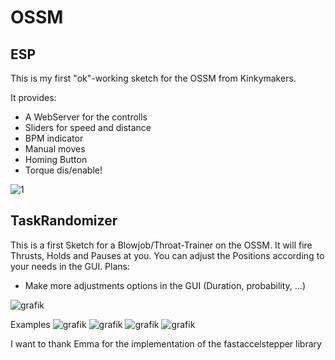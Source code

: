 # OSSM

## ESP

This is my first "ok"-working sketch for the OSSM from Kinkymakers.

It provides:
- A WebServer for the controlls
- Sliders for speed and distance
- BPM indicator
- Manual moves
- Homing Button
- Torque dis/enable!

![1](https://user-images.githubusercontent.com/82914483/120650389-08f30600-c47e-11eb-8cc1-84b427dfed87.jpg)


## TaskRandomizer

This is a first Sketch for a Blowjob/Throat-Trainer on the OSSM.
It will fire Thrusts, Holds and Pauses at you.
You can adjust the Positions according to your needs in the GUI.
Plans:
- Make more adjustments options in the GUI (Duration, probability, ...)

![grafik](https://user-images.githubusercontent.com/82914483/127140345-ebefcbcc-cd15-4a72-bb1a-d548db447531.png)

Examples
![grafik](https://user-images.githubusercontent.com/82914483/127140847-04225be1-4001-46ae-b263-86851c748c01.png)
![grafik](https://user-images.githubusercontent.com/82914483/127140893-8992d4e5-2dca-4d4d-9171-a035a11a21e5.png)
![grafik](https://user-images.githubusercontent.com/82914483/127140913-1585af51-898b-4486-b726-df52bdc3fc29.png)
![grafik](https://user-images.githubusercontent.com/82914483/127140964-e447149e-faa1-4f12-962b-6e11c6bd7df3.png)






I want to thank Emma for the implementation of the fastaccelstepper library
